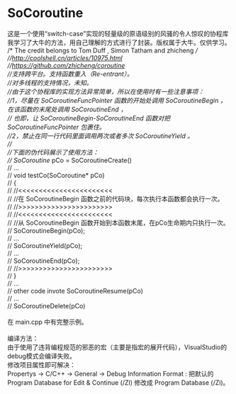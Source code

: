 # SoCoroutine
这是一个使用“switch-case”实现的轻量级的原语级别的风骚的令人惊叹的协程库<br>
我学习了大牛的方法，用自己理解的方式进行了封装。版权属于大牛。仅供学习。<br>
/* The credit belongs to Tom Duff , Simon Tatham and zhicheng */<br>
//http://coolshell.cn/articles/10975.html<br>
//https://github.com/zhicheng/coroutine<br>
//支持跨平台。支持函数重入（Re-entrant）。<br>
//对多线程的支持情况，未知。<br>
//由于这个协程库的实现方法异常简单，所以在使用时有一些注意事项：<br>
//1，尽量在 SoCoroutineFuncPointer 函数的开始处调用 SoCoroutineBegin ，在该函数的末尾处调用 SoCoroutineEnd ，<br>
//   也即，让 SoCoroutineBegin-SoCoroutineEnd 函数对把 SoCoroutineFuncPointer 包裹住。<br>
//2，禁止在同一行代码里面调用两次或者多次 SoCoroutineYield 。<br>
//<br>
//下面的伪代码展示了使用方法：<br>
// SoCoroutine* pCo = SoCoroutineCreate()<br>
// ...<br>
//    void testCo(SoCoroutine* pCo)<br>
//    {<br>
//      //<<<<<<<<<<<<<<<<<<<<<<<<br>
//      //在 SoCoroutineBegin 函数之前的代码块，每次执行本函数都会执行一次。<br>
//      //>>>>>>>>>>>>>>>>>>>>>>><br>
//      //<<<<<<<<<<<<<<<<<<<<<<<<br>
//      //从 SoCoroutineBegin 函数开始到本函数末尾，在pCo生命期内只执行一次。<br>
//      SoCoroutineBegin(pCo);<br>
//      ...<br>
//      SoCoroutineYield(pCo);<br>
//      ...<br>
//      SoCoroutineEnd(pCo);<br>
//      //>>>>>>>>>>>>>>>>>>>>>>><br>
//    }<br>
// ...<br>
//    other code invote SoCoroutineResume(pCo)<br>
// ...<br>
// SoCoroutineDelete(pCo)<br>
<br>
在 main.cpp 中有完整示例。<br>
<br>
编译方法：<br>
由于使用了违背编程规范的邪恶的宏（主要是指宏的展开代码），VisualStudio的debug模式会编译失败。<br>
修改项目属性即可解决：<br>
Propertys -> C/C++ -> General -> Debug Information Format : 把默认的 Program Database for Edit & Continue (/ZI) 修改成 Program Database (/Zi)。<br>
<br>

